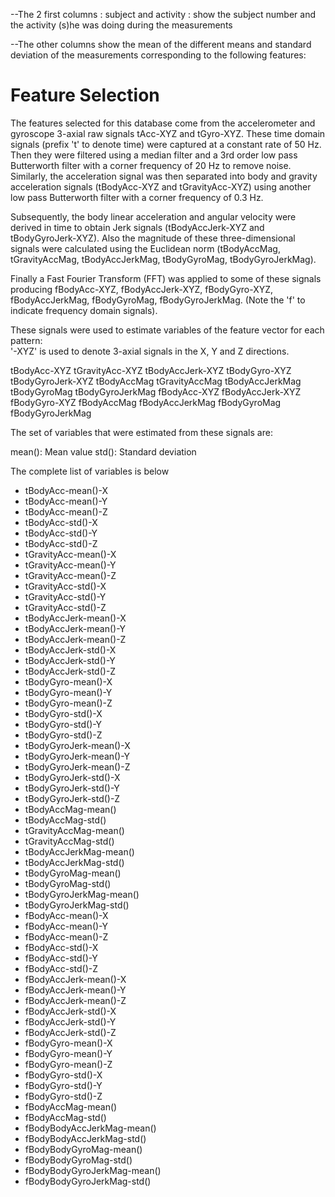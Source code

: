 --The 2 first columns : subject and activity : show the subject number and the activity (s)he was doing during the measurements

--The other columns show the mean of the different means and standard deviation of the measurements corresponding to the following features:

Feature Selection 
=================

The features selected for this database come from the accelerometer and gyroscope 3-axial raw signals tAcc-XYZ and tGyro-XYZ. These time domain signals (prefix 't' to denote time) were captured at a constant rate of 50 Hz. Then they were filtered using a median filter and a 3rd order low pass Butterworth filter with a corner frequency of 20 Hz to remove noise. Similarly, the acceleration signal was then separated into body and gravity acceleration signals (tBodyAcc-XYZ and tGravityAcc-XYZ) using another low pass Butterworth filter with a corner frequency of 0.3 Hz. 

Subsequently, the body linear acceleration and angular velocity were derived in time to obtain Jerk signals (tBodyAccJerk-XYZ and tBodyGyroJerk-XYZ). Also the magnitude of these three-dimensional signals were calculated using the Euclidean norm (tBodyAccMag, tGravityAccMag, tBodyAccJerkMag, tBodyGyroMag, tBodyGyroJerkMag). 

Finally a Fast Fourier Transform (FFT) was applied to some of these signals producing fBodyAcc-XYZ, fBodyAccJerk-XYZ, fBodyGyro-XYZ, fBodyAccJerkMag, fBodyGyroMag, fBodyGyroJerkMag. (Note the 'f' to indicate frequency domain signals). 

These signals were used to estimate variables of the feature vector for each pattern:  
'-XYZ' is used to denote 3-axial signals in the X, Y and Z directions.

tBodyAcc-XYZ
tGravityAcc-XYZ
tBodyAccJerk-XYZ
tBodyGyro-XYZ
tBodyGyroJerk-XYZ
tBodyAccMag
tGravityAccMag
tBodyAccJerkMag
tBodyGyroMag
tBodyGyroJerkMag
fBodyAcc-XYZ
fBodyAccJerk-XYZ
fBodyGyro-XYZ
fBodyAccMag
fBodyAccJerkMag
fBodyGyroMag
fBodyGyroJerkMag

The set of variables that were estimated from these signals are: 

mean(): Mean value
std(): Standard deviation


The complete list of variables is below


 - tBodyAcc-mean()-X 
 - tBodyAcc-mean()-Y 
 - tBodyAcc-mean()-Z 
 - tBodyAcc-std()-X 
 - tBodyAcc-std()-Y 
 - tBodyAcc-std()-Z 
 - tGravityAcc-mean()-X
 - tGravityAcc-mean()-Y 
 - tGravityAcc-mean()-Z 
 - tGravityAcc-std()-X 
 - tGravityAcc-std()-Y 
 - tGravityAcc-std()-Z 
 - tBodyAccJerk-mean()-X 
 - tBodyAccJerk-mean()-Y
 - tBodyAccJerk-mean()-Z 
 - tBodyAccJerk-std()-X 
 - tBodyAccJerk-std()-Y 
 - tBodyAccJerk-std()-Z 
 - tBodyGyro-mean()-X 
 - tBodyGyro-mean()-Y 
 - tBodyGyro-mean()-Z
 - tBodyGyro-std()-X 
 - tBodyGyro-std()-Y 
 - tBodyGyro-std()-Z 
 - tBodyGyroJerk-mean()-X 
 - tBodyGyroJerk-mean()-Y 
 - tBodyGyroJerk-mean()-Z 
 - tBodyGyroJerk-std()-X
 - tBodyGyroJerk-std()-Y 
 - tBodyGyroJerk-std()-Z 
 - tBodyAccMag-mean() 
 - tBodyAccMag-std() 
 - tGravityAccMag-mean() 
 - tGravityAccMag-std() 
 - tBodyAccJerkMag-mean()
 - tBodyAccJerkMag-std() 
 - tBodyGyroMag-mean() 
 - tBodyGyroMag-std() 
 - tBodyGyroJerkMag-mean() 
 - tBodyGyroJerkMag-std() 
 - fBodyAcc-mean()-X 
 - fBodyAcc-mean()-Y
 - fBodyAcc-mean()-Z 
 - fBodyAcc-std()-X 
 - fBodyAcc-std()-Y 
 - fBodyAcc-std()-Z 
 - fBodyAccJerk-mean()-X
 - fBodyAccJerk-mean()-Y 
 - fBodyAccJerk-mean()-Z
 - fBodyAccJerk-std()-X 
 - fBodyAccJerk-std()-Y 
 - fBodyAccJerk-std()-Z 
 - fBodyGyro-mean()-X 
 - fBodyGyro-mean()-Y 
 - fBodyGyro-mean()-Z 
 - fBodyGyro-std()-X
 - fBodyGyro-std()-Y 
 - fBodyGyro-std()-Z 
 - fBodyAccMag-mean() 
 - fBodyAccMag-std() 
 - fBodyBodyAccJerkMag-mean() 
 - fBodyBodyAccJerkMag-std() 
 - fBodyBodyGyroMag-mean()
 - fBodyBodyGyroMag-std() 
 - fBodyBodyGyroJerkMag-mean() 
 - fBodyBodyGyroJerkMag-std()
